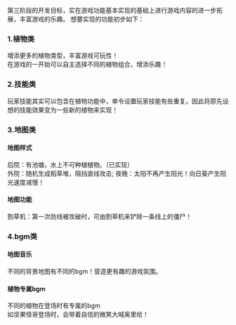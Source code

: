 第三阶段的开发目标，实在游戏功能基本实现的基础上进行游戏内容的进一步拓展，丰富游戏的乐趣。
想要实现的功能初步如下：



### 1.植物类
增添更多的植物类型，丰富游戏可玩性！  
在游戏的一开始可以自主选择不同的植物组合，增添乐趣！

### 2.技能类
玩家技能其实可以包含在植物功能中，单令设置玩家技能有些重复。因此将原先设想的技能效果变为一些新的植物来实现！  



### 3.地图类
#### 地图样式
后院：有池塘，水上不可种植植物。（已实现）  
外院：随机生成稻草堆，阻挡直线攻击;
夜晚：太阳不再产生阳光！向日葵产生阳光速度减慢！

#### 地图功能
割草机：第一次防线被攻破时，可由割草机来铲除一条线上的僵尸！




### 4.bgm类
#### 地图音乐
不同的背景地图有不同的bgm！营造更有趣的游戏氛围。
#### 植物专属bgm
不同的植物在登场时有专属的bgm  
如坚果怪哥登场时，会带着自信的微笑大喊奥里给！




